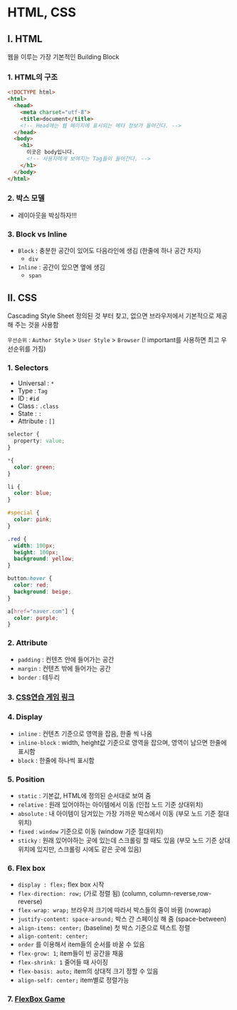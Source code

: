 # HTML, CSS

## I. HTML

웹을 이루는 가장 기본적인 Building Block



### 1. HTML의 구조

```html
<!DOCTYPE html>
<html>
  <head>
    <meta charset="utf-8">
    <title>document</title>
    <!-- Head에는 웹 페이지에 표시되는 메타 정보가 들어간다. -->
  </head>
  <body>
    <h1>
      이곳은 body입니다.
      <!-- 사용자에게 보여지는 Tag들이 들어간다. -->
    </h1>
  </body>
</html>
```



### 2. 박스 모델

- 레이아웃을 박싱하자!!!



### 3. Block vs Inline

- `Block` : 충분한 공간이 있어도 다음라인에 생김 (한줄에 하나 공간 차지)
  - `div`
- `Inline` : 공간이 있으면 옆에 생김
  - `span`



## II. CSS

Cascading Style Sheet 정의된 것 부터 찾고, 없으면 브라우저에서 기본적으로 제공해 주는 것을 사용함

`우선순위` : `Author Style` > `User Style` > `Browser` (! important를 사용하면 최고 우선순위를 가짐)



### 1. Selectors

- Universal : `*`
- Type : `Tag`
- ID : `#id`
- Class : `.class`
- State : `:`
- Attribute : `[]`

```css
selector {
  property: value;
}

*{
  color: green;
}

li {
  color: blue;
}

#special {
  color: pink;
}

.red {
  width: 100px;
  height: 100px;
  background: yellow;
}

button:hover {
  color: red;
  background: beige;
}

a[href="naver.com"] {
  color: purple;
}
```



### 2. Attribute

- `padding` : 컨텐츠 안에 들어가는 공간
- `margin` : 컨텐츠 밖에 들어가는 공간
- `border` : 테두리



### 3. [CSS연습 게임 링크](https://flukeout.github.io)



### 4. Display

- `inline` : 컨텐츠 기준으로 영역을 잡음, 한줄 씩 나옴
- `inline-block` : width, height값 기준으로 영역을 잡으며, 영역이 남으면 한줄에 표시함
- `block` : 한줄에 하나씩 표시함



### 5. Position

- `static` : 기본값, HTML에 정의된 순서대로 보여 줌
- `relative` : 원래 있어야하는 아이템에서 이동 (인접 노드 기준 상대위치)
- `absolute` : 내 아이템이 담겨있는 가장 가까운 박스에서 이동 (부모 노드 기준 절대위치)
- `fixed` : `window` 기준으로 이동 (window 기준 절대위치)
- `sticky` : 원래 있어야하는 곳에 있는데 스크롤링 할 때도 있음 (부모 노드 기준 상대위치에 있지만, 스크롤링 시에도 같은 곳에 있음)



### 6. Flex box

- `display : flex;` flex box 시작
- `flex-direction: row;` (가로 정렬 됨)  (column, column-reverse,row-reverse)
- `flex-wrap: wrap;` 브라우저 크기에 따라서 박스들의 줄이 바뀜 (nowrap)
- `justify-content: space-around;` 박스 간 스페이싱 해 줌 (space-between)
- `align-items: center;` (baseline)  첫 박스 기준으로 텍스트 정렬
- `align-content: center;`
- `order` 를 이용해서 item들의 순서를 바꿀 수 있음
- `flex-grow: 1`;  item들이 빈 공간을 채움
- `flex-shrink: 1` 줄어들 때 사이징
- `flex-basis: auto;` item의 상대적 크기 정할 수 있음
- `align-self: center;` item별로 정렬가능



### 7. [FlexBox Game](https://flexboxfroggy.com/#ko)